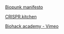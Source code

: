 [Biopunk manifesto](https://maradydd.livejournal.com/496085.html)

[CRISPR.kitchen](http://www.crispr.kitchen)

[Biohack academy - Vimeo](https://vimeo.com/201878928)
